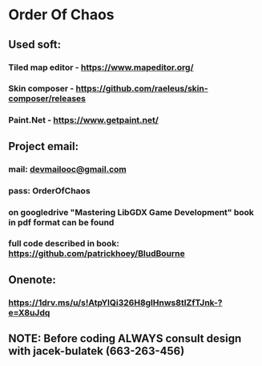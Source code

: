 # Order Of Chaos

## Used soft:
### Tiled map editor - https://www.mapeditor.org/
### Skin composer - https://github.com/raeleus/skin-composer/releases
### Paint.Net - https://www.getpaint.net/

## Project email:
### mail: devmailooc@gmail.com
### pass: OrderOfChaos
### on googledrive "Mastering LibGDX Game Development" book in pdf format can be found
### full code described in book: https://github.com/patrickhoey/BludBourne

## Onenote:
### https://1drv.ms/u/s!AtpYlQi326H8glHnws8tIZfTJnk-?e=X8uJdq

## NOTE: Before coding ALWAYS consult design with jacek-bulatek (663-263-456)
